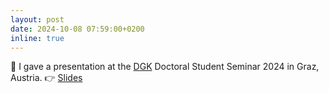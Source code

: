 ```yaml
---
layout: post
date: 2024-10-08 07:59:00+0200
inline: true
---
```


🎤 I gave a presentation at the [DGK](https://dgk.badw.de/abteilung-ingenieurgeodaesie/aktivitaeten.html) Doctoral Student Seminar 2024 in Graz, Austria. 👉 [Slides](/assets/pdf/Doctoral_Seminar_Graz_ZhaoyiWang_20241008.pdf)
